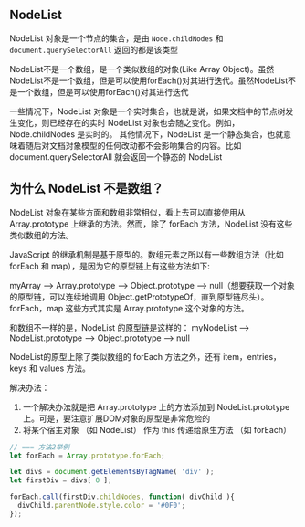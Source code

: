 
## NodeList
NodeList 对象是一个节点的集合，是由 `Node.childNodes` 和 `document.querySelectorAll` 返回的都是该类型

NodeList不是一个数组，是一个类似数组的对象(Like Array Object)。虽然NodeList不是一个数组，但是可以使用forEach()对其进行迭代。虽然NodeList不是一个数组，但是可以使用forEach()对其进行迭代

一些情况下，NodeList 对象是一个实时集合，也就是说，如果文档中的节点树发生变化，则已经存在的实时 NodeList 对象也会随之变化。例如，Node.childNodes 是实时的。
其他情况下，NodeList 是一个静态集合，也就意味着随后对文档对象模型的任何改动都不会影响集合的内容。比如document.querySelectorAll 就会返回一个静态的 NodeList

## 为什么 NodeList 不是数组？
NodeList 对象在某些方面和数组非常相似，看上去可以直接使用从 Array.prototype 上继承的方法。然而，除了 forEach 方法，NodeList 没有这些类似数组的方法。

JavaScript 的继承机制是基于原型的。数组元素之所以有一些数组方法（比如 forEach 和 map），是因为它的原型链上有这些方法如下:

myArray --> Array.prototype --> Object.prototype --> null（想要获取一个对象的原型链，可以连续地调用 Object.getPrototypeOf，直到原型链尽头）。
forEach，map 这些方式其实是 Array.prototype 这个对象的方法。

和数组不一样的是，NodeList 的原型链是这样的：
myNodeList --> NodeList.prototype --> Object.prototype --> null

NodeList的原型上除了类似数组的 forEach 方法之外，还有 item，entries，keys 和 values 方法。

解决办法：
1. 一个解决办法就是把 Array.prototype 上的方法添加到 NodeList.prototype 上。可是，要注意扩展DOM对象的原型是非常危险的
2. 将某个宿主对象 （如 NodeList） 作为 this 传递给原生方法 （如 forEach）

```js
// === 方法2举例
let forEach = Array.prototype.forEach;

let divs = document.getElementsByTagName( 'div' );
let firstDiv = divs[ 0 ];

forEach.call(firstDiv.childNodes, function( divChild ){
  divChild.parentNode.style.color = '#0F0';
});
```